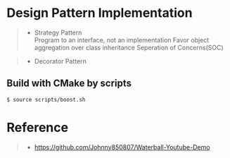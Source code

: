 # Design Pattern Implementation
>* Strategy Pattern  
    Program to an interface, not an implementation
    Favor object aggregation over class inheritance
    Seperation of Concerns(SOC)

>* Decorator Pattern  

## Build with CMake by scripts
```console
$ source scripts/boost.sh
```
# Reference
>* https://github.com/Johnny850807/Waterball-Youtube-Demo